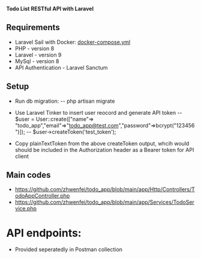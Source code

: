 **Todo List RESTful API with Laravel**

## Requirements

- Laravel Sail with Docker: [docker-compose.yml](https://github.com/zhwenfei/todo_app/blob/main/docker-compose.yml)
- PHP - version 8
- Laravel - version 9
- MySql - version 8
- API Authentication - Laravel Sanctum

## Setup

- Run db migration:
    -- php artisan migrate

- Use Laravel Tinker to insert user reocord and generate API token
    -- $user = User::create(["name"=> "todo_app","email"=>"todo_app@test.com","password"=>bcrypt("123456")]);
    -- $user->createToken('test_token');

- Copy plainTextToken from the above createToken output, whcih would should be included in the Authorization header as a Bearer token for API client

## Main codes
- https://github.com/zhwenfei/todo_app/blob/main/app/Http/Controllers/TodoAppController.php
- https://github.com/zhwenfei/todo_app/blob/main/app/Services/TodoService.php

# API endpoints:
- Provided seperatedly in Postman collection
